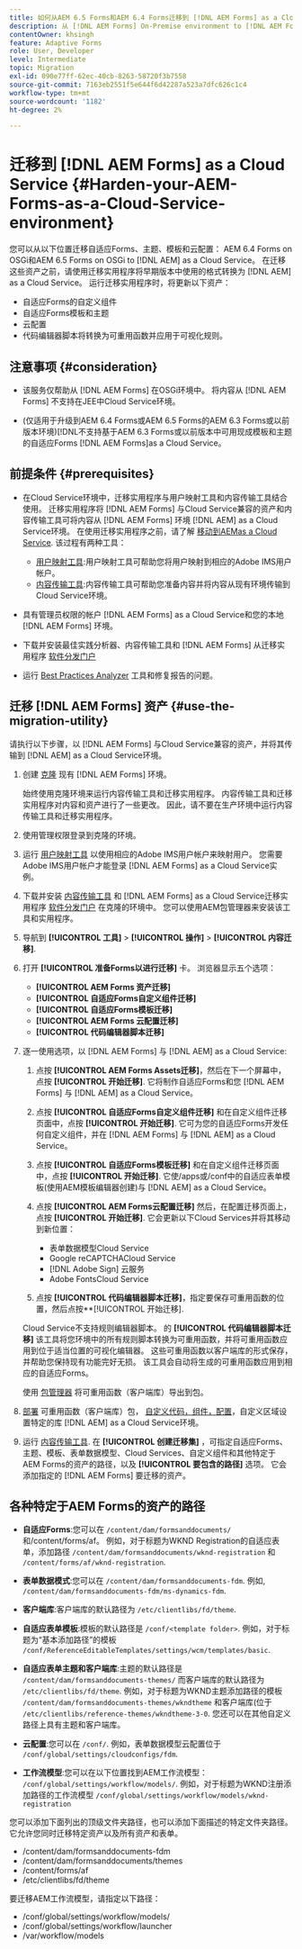 ```yaml
---
title: 如何从AEM 6.5 Forms和AEM 6.4 Forms迁移到 [!DNL AEM Forms] as a Cloud Service环境？
description: 从 [!DNL AEM Forms] On-Premise environment to [!DNL AEM Forms] as a Cloud Service环境
contentOwner: khsingh
feature: Adaptive Forms
role: User, Developer
level: Intermediate
topic: Migration
exl-id: 090e77ff-62ec-40cb-8263-58720f3b7558
source-git-commit: 7163eb2551f5e644f6d42287a523a7dfc626c1c4
workflow-type: tm+mt
source-wordcount: '1182'
ht-degree: 2%

---
```


# 迁移到 [!DNL AEM Forms] as a Cloud Service  {#Harden-your-AEM-Forms-as-a-Cloud-Service-environment}

您可以从以下位置迁移自适应Forms、主题、模板和云配置： <!-- AEM 6.3 Forms--> AEM 6.4 Forms on OSGi和AEM 6.5 Forms on OSGi to [!DNL AEM] as a Cloud Service。 在迁移这些资产之前，请使用迁移实用程序将早期版本中使用的格式转换为 [!DNL AEM] as a Cloud Service。 运行迁移实用程序时，将更新以下资产：

* 自适应Forms的自定义组件
* 自适应Forms模板和主题
* 云配置
* 代码编辑器脚本将转换为可重用函数并应用于可视化规则。

## 注意事项 {#consideration}

* 该服务仅帮助从 [!DNL AEM Forms] 在OSGi环境中。 将内容从 [!DNL AEM Forms] 不支持在JEE中Cloud Service环境。

* (仅适用于升级到AEM 6.4 Forms或AEM 6.5 Forms的AEM 6.3 Forms或以前版本环境)[!DNL不支持基于AEM 6.3 Forms或以前版本中可用现成模板和主题的自适应Forms [!DNL AEM Forms]as a Cloud Service。

## 前提条件 {#prerequisites}

* 在Cloud Service环境中，迁移实用程序与用户映射工具和内容传输工具结合使用。 迁移实用程序将 [!DNL AEM Forms] 与Cloud Service兼容的资产和内容传输工具可将内容从 [!DNL AEM Forms] 环境 [!DNL AEM] as a Cloud Service环境。 在使用迁移实用程序之前，请了解 [移动到AEMas a Cloud Service](https://experienceleague.adobe.com/docs/experience-manager-cloud-service/moving/home.html). 该过程有两种工具：
   * [用户映射工具](https://experienceleague.adobe.com/docs/experience-manager-cloud-service/moving/cloud-migration/content-transfer-tool/using-user-mapping-tool.html?lang=en#cloud-migration):用户映射工具可帮助您将用户映射到相应的Adobe IMS用户帐户。
   * [内容传输工具](https://experienceleague.adobe.com/docs/experience-manager-cloud-service/moving/cloud-migration/content-transfer-tool/overview-content-transfer-tool.html?#cloud-migration):内容传输工具可帮助您准备内容并将内容从现有环境传输到Cloud Service环境。
* 具有管理员权限的帐户 [!DNL AEM Forms] as a Cloud Service和您的本地 [!DNL AEM Forms] 环境。
* 下载并安装最佳实践分析器、内容传输工具和 [!DNL AEM Forms] 从迁移实用程序 [软件分发门户](https://experience.adobe.com/#/downloads/content/software-distribution/en/aemcloud.html)

* 运行 [Best Practices Analyzer](https://experienceleague.adobe.com/docs/experience-manager-cloud-service/moving/cloud-migration/best-practices-analyzer/overview-best-practices-analyzer.html?lang=en#cloud-migration) 工具和修复报告的问题。

<!-- * Download the latest [compatibility package](https://experienceleague.adobe.com/docs/experience-manager-release-information/aem-release-updates/forms-updates/aem-forms-releases.html?lang=en#aem-65-forms-releases) for your [!DNL AEM Forms] version. -->

## 迁移 [!DNL AEM Forms] 资产  {#use-the-migration-utility}

请执行以下步骤，以 [!DNL AEM Forms] 与Cloud Service兼容的资产，并将其传输到 [!DNL AEM] as a Cloud Service环境。

1. 创建 [克隆](https://experienceleaguecommunities.adobe.com/t5/adobe-experience-manager/correct-method-to-clone-the-aem-environment/qaq-p/363487) 现有 [!DNL AEM Forms] 环境。

   始终使用克隆环境来运行内容传输工具和迁移实用程序。 内容传输工具和迁移实用程序对内容和资产进行了一些更改。 因此，请不要在生产环境中运行内容传输工具和迁移实用程序。

1. 使用管理权限登录到克隆的环境。

1. 运行 [用户映射工具](https://experienceleague.adobe.com/docs/experience-manager-cloud-service/moving/cloud-migration/content-transfer-tool/using-user-mapping-tool.html?lang=en#cloud-migration) 以使用相应的Adobe IMS用户帐户来映射用户。 您需要Adobe IMS用户帐户才能登录 [!DNL AEM Forms] as a Cloud Service实例。

1. 下载并安装 [内容传输工具](https://experienceleague.adobe.com/docs/experience-manager-cloud-service/moving/cloud-migration/content-transfer-tool/overview-content-transfer-tool.html?#cloud-migration) 和 [!DNL AEM Forms] as a Cloud Service迁移实用程序 [软件分发门户](https://experience.adobe.com/#/downloads/content/software-distribution/en/aemcloud.html) 在克隆的环境中。 您可以使用AEM包管理器来安装该工具和实用程序。

1. 导航到 **[!UICONTROL 工具]** > **[!UICONTROL 操作]** > **[!UICONTROL 内容迁移]**.

1. 打开 **[!UICONTROL 准备Forms以进行迁移]** 卡。 浏览器显示五个选项：
   * **[!UICONTROL AEM Forms 资产迁移]**
   * **[!UICONTROL 自适应Forms自定义组件迁移]**
   * **[!UICONTROL 自适应Forms模板迁移]**
   * **[!UICONTROL AEM Forms 云配置迁移]**
   * **[!UICONTROL 代码编辑器脚本迁移]**

1. 逐一使用选项，以 [!DNL AEM Forms] 与 [!DNL AEM] as a Cloud Service:

   1. 点按 **[!UICONTROL AEM Forms Assets迁移]**，然后在下一个屏幕中，点按 **[!UICONTROL 开始迁移]**. 它将制作自适应Forms和您 [!DNL AEM Forms] 与 [!DNL AEM] as a Cloud Service。

   1. 点按 **[!UICONTROL 自适应Forms自定义组件迁移]** 和在自定义组件迁移页面中，点按 **[!UICONTROL 开始迁移]**. 它可为您的自适应Forms开发任何自定义组件，并在 [!DNL AEM Forms] 与 [!DNL AEM] as a Cloud Service。

   1. 点按 **[!UICONTROL 自适应Forms模板迁移]** 和在自定义组件迁移页面中，点按 **[!UICONTROL 开始迁移]**. 它使/apps或/conf中的自适应表单模板(使用AEM模板编辑器创建)与 [!DNL AEM] as a Cloud Service。

   1. 点按 **[!UICONTROL AEM Forms云配置迁移]** 然后，在配置迁移页面上，点按 **[!UICONTROL 开始迁移]**. 它会更新以下Cloud Services并将其移动到新位置：

      * 表单数据模型Cloud Service
      * Google reCAPTCHACloud Service
      * [!DNL Adobe Sign] 云服务
      * Adobe FontsCloud Service
   1. 点按 **[!UICONTROL 代码编辑器脚本迁移]**，指定要保存可重用函数的位置，然后点按**[!UICONTROL 开始迁移].

   Cloud Service不支持规则编辑器脚本。 的 **[!UICONTROL 代码编辑器脚本迁移]** 该工具将您环境中的所有规则脚本转换为可重用函数，并将可重用函数应用到位于适当位置的可视化编辑器。 这些可重用函数以客户端库的形式保存，并帮助您保持现有功能完好无损。 该工具会自动将生成的可重用函数应用到相应的自适应Forms。

   使用 [包管理器](https://experienceleague.adobe.com/docs/experience-manager-65/administering/contentmanagement/package-manager.html?lang=en#contentmanagement) 将可重用函数（客户端库）导出到包。

1. [部署](https://experienceleague.adobe.com/docs/experience-manager-cloud-service/implementing/deploying/overview.html?lang=en#deploying-content-packages-via-cloud-manager-and-package-manager) 可重用函数（客户端库）包， [自定义代码，组件，配置](https://experienceleague.adobe.com/docs/experience-manager-learn/cloud-service/cloud-manager/devops/deploy-code.html#cloud-manager)，自定义区域设置特定的库 [!DNL AEM] as a Cloud Service环境。

   <!-- 1. Install the latest [Compatibility Package](https://experienceleague.adobe.com/docs/experience-manager-cloud-service/moving/cloud-migration/content-transfer-tool/overview-content-transfer-tool.html?#cloud-migration) to your cloned [!DNL AEM Forms] environment. -->

1. 运行 [内容传输工具](https://experienceleague.adobe.com/docs/experience-manager-cloud-service/moving/cloud-migration/content-transfer-tool/overview-content-transfer-tool.html?#cloud-migration). 在 **[!UICONTROL 创建迁移集]** ，可指定自适应Forms、主题、模板、表单数据模型、Cloud Services、自定义组件和其他特定于AEM Forms的资产的路径，以及 **[!UICONTROL 要包含的路径]** 选项。 它会添加指定的 [!DNL AEM Forms] 要迁移的资产。

## 各种特定于AEM Forms的资产的路径

* **自适应Forms**:您可以在 `/content/dam/formsanddocuments/`和/content/forms/af。 例如，对于标题为WKND Registration的自适应表单，添加路径 `/content/dam/formsanddocuments/wknd-registration` 和 `/content/forms/af/wknd-registration`.
* **表单数据模式**:您可以在 `/content/dam/formsanddocuments-fdm`. 例如, `/content/dam/formsanddocuments-fdm/ms-dynamics-fdm`.

* **客户端库**:客户端库的默认路径为 `/etc/clientlibs/fd/theme`.

* **自适应表单模板**:模板的默认路径是 `/conf/<template folder>`. 例如，对于标题为“基本添加路径”的模板 `/conf/ReferenceEditableTemplates/settings/wcm/templates/basic`.

* **自适应表单主题和客户端库**:主题的默认路径是 ` /content/dam/formsanddocuments-themes/` 而客户端库的默认路径为 `/etc/clientlibs/fd/theme`. 例如，对于标题为WKND主题添加路径的模板 ` /content/dam/formsanddocuments-themes/wkndtheme` 和客户端库(位于 `/etc/clientlibs/reference-themes/wkndtheme-3-0`. 您还可以在其他自定义路径上具有主题和客户端库。

* **云配置**:您可以在 `/conf/`. 例如，表单数据模型云配置位于 `/conf/global/settings/cloudconfigs/fdm`.

* **工作流模型**:您可以在以下位置找到AEM工作流模型： `/conf/global/settings/workflow/models/`. 例如，对于标题为WKND注册添加路径的工作流模型 `/conf/global/settings/workflow/models/wknd-registration`

您可以添加下面列出的顶级文件夹路径，也可以添加下面描述的特定文件夹路径。 它允许您同时迁移特定资产以及所有资产和表单。

* /content/dam/formsanddocuments-fdm
* /content/dam/formsanddocuments/themes
* /content/forms/af
* /etc/clientlibs/fd/theme

要迁移AEM工作流模型，请指定以下路径：

* /conf/global/settings/workflow/models/
* /conf/global/settings/workflow/launcher
* /var/workflow/models
